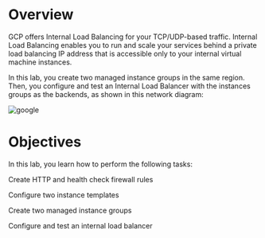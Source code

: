 # Overview
GCP offers Internal Load Balancing for your TCP/UDP-based traffic. Internal Load Balancing enables you to run and scale your services behind a private load balancing IP address that is accessible only to your internal virtual machine instances.

In this lab, you create two managed instance groups in the same region. Then, you configure and test an Internal Load Balancer with the instances groups as the backends, as shown in this network diagram:

 ![google](https://cdn.qwiklabs.com/k3u04mphJhk%2F2yM84NjgPiZHrbCuzbdwAQ98vnaoHQo%3D)
 
# Objectives
In this lab, you learn how to perform the following tasks:

Create HTTP and health check firewall rules

Configure two instance templates

Create two managed instance groups

Configure and test an internal load balancer

